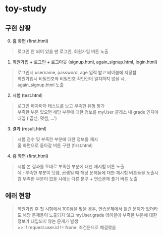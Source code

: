 # toy-study

구현 상황
---
0. 홈 화면 (first.html)
> 로그인 안 되어 있을 땐 로그인, 회원가입 버튼 노출</br>
1. 회원가입 + 로그인 + 로그아웃 (signup.html, again_signup.html, login.html)
> 로그인시 username, password, age 입력 받고 테이블에 저장함</br>
> 회원가입시 비밀번호와 비밀번호 확인란이 일치하지 않을 시, again_signup.html 노출
2. 시험 (test.html)
> 로그인 하자마자 테스트를 보고 부족한 유형 평가</br>
> 부족한 부분 있으면 해당 부분에 대한 정보를 myUser 클래스 내 grade 인자에 대입 ('곱셈, 덧셈, ...')
3. 결과 (result.html)
> 시험 점수 및 부족한 부분에 대한 정보를 제시</br>
> 홈 화면으로 돌아갈 버튼 구현 (first.html)
4. 홈 화면 (first.html)
> 시험 본 결과를 토대로 부족한 부분에 대한 재시험 버튼 노출</br>
> 예 : 부족한 부분이 덧셈, 곱셈일 때 해당 문제들에 대한 재시험 버튼들을 노출시킴
> 부족한 부분이 없을 시에는 다른 문구 + 연습문제 풀기 버튼 노출

에러 현황
---
> 회원가입 후 첫 시험에서 100점을 맞을 경우, 연습문제에서 틀린 문제가 있더라도 해당 문제들이 노출되지 않고 myUser.grade 테이블에 부족한 부분에 대한 정보가 대입되지 않는 문제가 발생</br>
> => if request.user.id != None: 조건문으로 해결했음